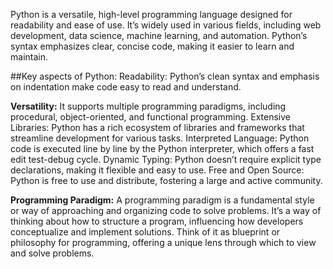 Python is a versatile, high-level programming language designed for readability and ease of use. It’s widely used in various fields, including web development, data science, machine learning, and automation. Python’s syntax emphasizes clear, concise code, making it easier to learn and maintain.

##Key aspects of Python:
Readability:
Python’s clean syntax and emphasis on indentation make code easy to read and understand.

**Versatility:**
It supports multiple programming paradigms, including procedural, object-oriented, and functional programming.
Extensive Libraries:
Python has a rich ecosystem of libraries and frameworks that streamline development for various tasks.
Interpreted Language:
Python code is executed line by line by the Python interpreter, which offers a fast edit test-debug cycle.
Dynamic Typing:
Python doesn’t require explicit type declarations, making it flexible and easy to use.
Free and Open Source:
Python is free to use and distribute, fostering a large and active community.

**Programming Paradigm:**
A programming paradigm is a fundamental style or way of approaching and organizing code to solve problems. It’s a way of thinking about how to structure a program, influencing how developers conceptualize and implement solutions. Think of it as blueprint or philosophy for programming, offering a unique lens through which to view and solve problems.
